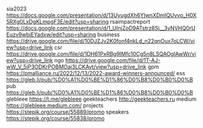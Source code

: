 sia2023 https://docs.google.com/presentation/d/13UyugdXh6YIwnXDmIQUvvo_H0X5RXg0LxDgKLmpgF3E/edit?usp=sharing
rsaimpactreport https://docs.google.com/presentation/d/1_UInjZoD9ATstrz8Sj__3vNVHQ0rUEuzv9wbiEYadxw/edit?usp=sharing
business https://drive.google.com/file/d/10DJZJv2K0fonf4nkLd_n22qnOux7oLCW/view?usp=drive_link
csr https://drive.google.com/file/d/1DH61PxRBg9IMfc10Cg5n8LSQAOgIAwWr/view?usp=drive_link
ngo https://drive.google.com/file/d/1T-AJ-wW_V_5iP3ODKrPOBMOaj3LCKAyt/view?usp=drive_link
gpm https://pmalliance.ru/2022/12/13/2022-award-winners-announced/
ess https://gleb.li/pub/%D0%A1%D0%BE%D1%86%D0%B8%D0%B0%D0%B
pub https://gleb.li/pub/%D0%A1%D0%BE%D1%86%D0%B8%D0%B0%D0%B
glebleee https://t.me/glebleee
geekteachers http://geekteachers.ru
medium https://glebleee.medium.com/
projects https://stepik.org/course/55889/promo
speakers https://stepik.org/course/55838/promo
